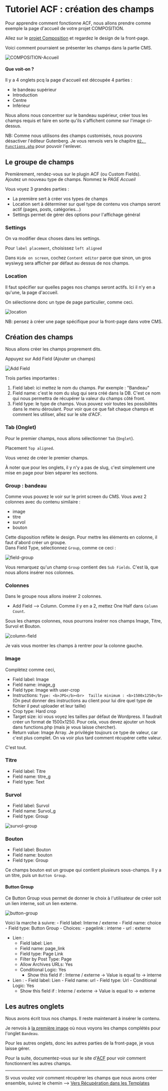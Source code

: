 # Tutoriel ACF : création des champs 
<a href="" name="top"></a>

Pour apprendre comment fonctionne ACF, nous allons prendre comme exemple la page d'accueil de votre projet COMPOSITION.

Allez sur le [projet Composition](../../projet) et regardez le design de la front-page. 

Voici comment pourraient se présenter les champs dans la partie CMS. 

![COMPOSITION-Accueil](images/acf-accueil.jpg)

#### Que voit-on ? 

Il y a 4 onglets pcq la page d'accueil est découpée 4 parties : 
- le bandeau supérieur
- Introduction
- Centre
- Inférieur

Nous allons nous concentrer sur le bandeau supérieur, créer tous les champs requis et faire en sorte qu'ils s'affichent comme sur l'image ci-dessus. 

NB: Comme nous utilisons des champs customisés, nous pouvons désactiver l'éditeur Gutenberg. Je vous renvois vers le chapitre [`02. Functions.php`](../02.Functions.md) pour pouvoir l'enlever.

## Le groupe de champs

Premièrement, rendez-vous sur le plugin ACF (ou Custom Fields).  
Ajoutez un nouveau type de champs. Nommez le *PAGE Accueil*

Vous voyez 3 grandes parties : 
- La première sert à créer vos types de champs
- Location sert à déterminer sur quel type de contenu vos champs seront actif (pages, posts, catégories...)
- Settings permet de gérer des options pour l'affichage général

### Settings

On va modifier deux choses dans les settings.  

Pour `label placement`, choisissez `left aligned`

Dans `Hide on screen`, cochez `Content editor` parce que sinon, un gros wysiwyg sera afficher par défaut au dessus de nos champs.  


### Location 

Il faut spécifier sur quelles pages nos champs seront actifs. Ici il n'y en a qu'une, la page d'accueil. 

On sélectionne donc un type de page particulier, comme ceci. 

![location](images/location.png)

NB: pensez à créer une page spécifique pour la front-page dans votre CMS. 


## Création des champs

Nous allons créer les champs proprement dits. 

Appuyez sur Add Field (Ajouter un champs)

![Add Field](images/addfield.png)

Trois parties importantes :
1. Field label: ici mettez le nom du champs. Par exemple : "Bandeau"
2. Field name: c'est le nom du slug qui sera créé dans la DB. C'est ce nom qui nous permettra de récupérer la valeur du champs côté front. 
3. Field type: le type de champs. Vous pouvez voir toutes les possibilités dans le menu déroulant. Pour voir que ce que fait chaque champs et comment les utiliser, allez sur le site d'ACF. 

### Tab (Onglet)

Pour le premier champs, nous allons sélectionner `Tab` (`Onglet`).

Placement `Top aligned`.

Vous venez de créer le premier champs. 

À noter que pour les onglets, il y n'y a pas de slug, c'est simplement une mise en page pour bien séparer les sections. 

### Group : bandeau

Comme vous pouvez le voir sur le print screen du CMS. Vous avez 2 colonnes avec du contenu similaire :
- image
- titre
- survol
- bouton

Cette disposition reflète le design. 
Pour mettre les éléments en colonne, il faut d'abord créer un groupe.  
Dans Field Type, sélectionnez `Group`, comme ce ceci :

![field-group](images/group-field.png)

Vous remarquez qu'un champ `Group` contient des `Sub Fields`. C'est là, que nous allons insérer nos colonnes. 

### Colonnes

Dans le groupe nous allons insérer 2 colonnes. 
+ Add Field --> Column. 
Comme il y en a 2, mettez One Half dans `Column Count`. 

Sous les champs colonnes, nous pourrons insérer nos champs Image, Titre, Survol et Bouton. 

![column-field](images/column-field.png)

 Je vais vous montrer les champs à rentrer pour la colonne gauche. 

### Image

Complètez comme ceci,

- Field label: Image
- Field name: image_g
- Field type: Image with user-crop
- Instructions: `Type: <b>JPG</b><br>  Taille minimum : <b>1500x1250</b>` (On peut donner des instructions au client pour lui dire quel type de fichier il peut uploader et leur taille)
- Crop type: Hard crop
- Target size: ici vous voyez les tailles par défaut de Wordpress. Il faudrait créer un format de 1500x1250. Pour cela, vous devez ajouter un hook dans functions.php (mais je vous laisse chercher). 
- Return value: Image Array. Je privilégie toujours ce type de valeur, car c'est plus complet. On va voir plus tard comment récupérer cette valeur. 

C'est tout. 

### Titre

- Field label: Titre
- Field name: titre_g
- Field type: Text

### Survol

- Field label: Survol 
- Field name: Survol_g
- Field type: Group

![survol-group](images/group-survol.png)

### Bouton

- Field label: Bouton
- Field name: bouton
- Field type: Group

Ce champs bouton est un groupe qui contient plusieurs sous-champs. 
Il y a un titre, puis un `Button Group`. 

#### Button Group

Ce Button Group vous permet de donner le choix à l'utilisateur de créer soit un lien interne, soit un lien externe.  

![button-group](images/button-group.png)

Voici la marche à suivre: 
    - Field label: Interne / externe
    - Field name: choice
    - Field type: Button Group
    - Choices: 
      - pagelink : interne
      - url : externe
  - Lien :
    - Field label: Lien
    - Field name: page_link
    - Field type: Page Link
    - Filter by Post Type: Page
    - Allow Archives URLs: Yes
    - Conditional Logic: Yes
      - Show this field if : Interne / externe -> Value is equal to -> interne  
   - Lien :
    - Field label: Lien
    - Field name: url
    - Field type: Url
    - Conditional Logic: Yes
      - Show this field if : Interne / externe -> Value is equal to -> externe


## Les autres onglets

Nous avons écrit tous nos champs. Il reste maintenant à insérer le contenu. 

Je renvois à [la première image](#top) où nous voyons les champs complétés pour l'onglet `Bandeau`. 

Pour les autres onglets, donc les autres parties de la front-page, je vous laisse gérer. 

Pour la suite, documentez-vous sur le site d'[ACF](https://www.advancedcustomfields.com/resources/repeater/) pour voir comment fonctionnent les autres champs. 

___

Si vous voulez voir comment récupérer les champs que nous avons créer ensemble, suivez le chemin --> [Vers Récupération dans les Templates](tutoriel2.md)
